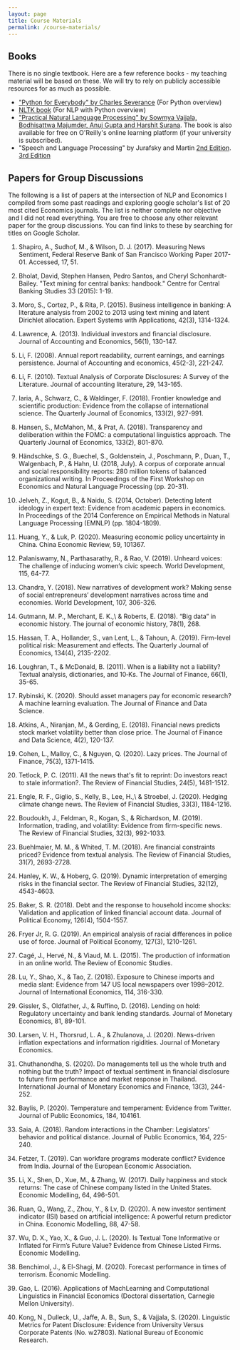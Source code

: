 ```yaml
---
layout: page
title: Course Materials
permalink: /course-materials/
---
```

## Books
There is no single textbook. Here are a few reference books - my teaching material will be based on these. We will try to rely on publicly accessible resources for as much as possible.

- ["Python for Everybody" by Charles Severance](https://www.py4e.com/html3/) (For Python overview)
- [NLTK book](https://nltk.org/book) (For NLP with Python overview)
- ["Practical Natural Language Processing" by Sowmya Vajjala, Bodhisattwa Majumder, Anuj Gupta and Harshit Surana](https://www.amazon.de/Practical-Natural-Language-Processing-Pragmatic/dp/1492054054/). The book is also available for free on O'Reilly's online learning platform (if your university is subscribed).
- "Speech and Language Processing" by Jurafsky and Martin [2nd Edition](https://github.com/rain1024/slp2-pdf). [3rd Edition](https://web.stanford.edu/~jurafsky/slp3/)

## Papers for Group Discussions
The following is a list of papers at the intersection of NLP and Economics I compiled from some past readings and exploring google scholar's list of 20 most cited Economics journals. The list is neither complete nor objective and I did not read everything. You are free to choose any other relevant paper for the group discussions. You can find links to these by searching for titles on Google Scholar. 

1. Shapiro, A., Sudhof, M., & Wilson, D. J. (2017). Measuring News Sentiment, Federal Reserve Bank of San Francisco Working Paper 2017-01. Accessed, 17, 51.  

2. Bholat, David, Stephen Hansen, Pedro Santos, and Cheryl Schonhardt-Bailey. "Text mining for central banks: handbook." Centre for Central Banking Studies 33 (2015): 1-19. 

3. Moro, S., Cortez, P., & Rita, P. (2015). Business intelligence in banking: A literature analysis from 2002 to 2013 using text mining and latent Dirichlet allocation. Expert Systems with Applications, 42(3), 1314-1324.

4. Lawrence, A. (2013). Individual investors and financial disclosure. Journal of Accounting and Economics, 56(1), 130-147. 

5. Li, F. (2008). Annual report readability, current earnings, and earnings persistence. Journal of Accounting and economics, 45(2-3), 221-247. 

6. Li, F. (2010). Textual Analysis of Corporate Disclosures: A Survey of the Literature. Journal of accounting literature, 29, 143-165. 

7. Iaria, A., Schwarz, C., & Waldinger, F. (2018). Frontier knowledge and scientific production: Evidence from the collapse of international science. The Quarterly Journal of Economics, 133(2), 927-991. 

8. Hansen, S., McMahon, M., & Prat, A. (2018). Transparency and deliberation within the FOMC: a computational linguistics approach. The Quarterly Journal of Economics, 133(2), 801-870. 

9. Händschke, S. G., Buechel, S., Goldenstein, J., Poschmann, P., Duan, T., Walgenbach, P., & Hahn, U. (2018, July). A corpus of corporate annual and social responsibility reports: 280 million tokens of balanced organizational writing. In Proceedings of the First Workshop on Economics and Natural Language Processing (pp. 20-31). 

10. Jelveh, Z., Kogut, B., & Naidu, S. (2014, October). Detecting latent ideology in expert text: Evidence from academic papers in economics. In Proceedings of the 2014 Conference on Empirical Methods in Natural Language Processing (EMNLP) (pp. 1804-1809).

11. Huang, Y., & Luk, P. (2020). Measuring economic policy uncertainty in China. China Economic Review, 59, 101367.

12. Palaniswamy, N., Parthasarathy, R., & Rao, V. (2019). Unheard voices: The challenge of inducing women’s civic speech. World Development, 115, 64-77.

13. Chandra, Y. (2018). New narratives of development work? Making sense of social entrepreneurs’ development narratives across time and economies. World Development, 107, 306-326.

14. Gutmann, M. P., Merchant, E. K.,\ & Roberts, E. (2018). “Big data” in economic history. The journal of economic history, 78(1), 268.

15. Hassan, T. A., Hollander, S., van Lent, L., & Tahoun, A. (2019). Firm-level political risk: Measurement and effects. The Quarterly Journal of Economics, 134(4), 2135-2202.

16. Loughran, T., & McDonald, B. (2011). When is a liability not a liability? Textual analysis, dictionaries, and 10‐Ks. The Journal of Finance, 66(1), 35-65.

17. Rybinski, K. (2020). Should asset managers pay for economic research? A machine learning evaluation. The Journal of Finance and Data Science.

18. Atkins, A., Niranjan, M., & Gerding, E. (2018). Financial news predicts stock market volatility better than close price. The Journal of Finance and Data Science, 4(2), 120-137.

19. Cohen, L., Malloy, C., & Nguyen, Q. (2020). Lazy prices. The Journal of Finance, 75(3), 1371-1415.

20. Tetlock, P. C. (2011). All the news that's fit to reprint: Do investors react to stale information?. The Review of Financial Studies, 24(5), 1481-1512.

21. Engle, R. F., Giglio, S., Kelly, B., Lee, H.,\ & Stroebel, J. (2020). Hedging climate change news. The Review of Financial Studies, 33(3), 1184-1216.

22. Boudoukh, J., Feldman, R., Kogan, S., & Richardson, M. (2019). Information, trading, and volatility: Evidence from firm-specific news. The Review of Financial Studies, 32(3), 992-1033.

23. Buehlmaier, M. M., & Whited, T. M. (2018). Are financial constraints priced? Evidence from textual analysis. The Review of Financial Studies, 31(7), 2693-2728.

24. Hanley, K. W., & Hoberg, G. (2019). Dynamic interpretation of emerging risks in the financial sector. The Review of Financial Studies, 32(12), 4543-4603.

25. Baker, S. R. (2018). Debt and the response to household income shocks: Validation and application of linked financial account data. Journal of Political Economy, 126(4), 1504-1557.

26. Fryer Jr, R. G. (2019). An empirical analysis of racial differences in police use of force. Journal of Political Economy, 127(3), 1210-1261.

27. Cagé, J., Hervé, N., & Viaud, M. L. (2015). The production of information in an online world. The Review of Economic Studies.

28. Lu, Y., Shao, X., & Tao, Z. (2018). Exposure to Chinese imports and media slant: Evidence from 147 US local newspapers over 1998–2012. Journal of International Economics, 114, 316-330.

29. Gissler, S., Oldfather, J., & Ruffino, D. (2016). Lending on hold: Regulatory uncertainty and bank lending standards. Journal of Monetary Economics, 81, 89-101.

30. Larsen, V. H., Thorsrud, L. A., & Zhulanova, J. (2020). News-driven inflation expectations and information rigidities. Journal of Monetary Economics.

31. Chuthanondha, S. (2020). Do managements tell us the whole truth and nothing but the truth? Impact of textual sentiment in financial disclosure to future firm performance and market response in Thailand. International Journal of Monetary Economics and Finance, 13(3), 244-252.

32. Baylis, P. (2020). Temperature and temperament: Evidence from Twitter. Journal of Public Economics, 184, 104161.

33. Saia, A. (2018). Random interactions in the Chamber: Legislators' behavior and political distance. Journal of Public Economics, 164, 225-240.

34. Fetzer, T. (2019). Can workfare programs moderate conflict? Evidence from India. Journal of the European Economic Association.

35. Li, X., Shen, D., Xue, M., & Zhang, W. (2017). Daily happiness and stock returns: The case of Chinese company listed in the United States. Economic Modelling, 64, 496-501.

36. Ruan, Q., Wang, Z., Zhou, Y., & Lv, D. (2020). A new investor sentiment indicator (ISI) based on artificial intelligence: A powerful return predictor in China. Economic Modelling, 88, 47-58.

37. Wu, D. X., Yao, X., & Guo, J. L. (2020). Is Textual Tone Informative or Inflated for Firm’s Future Value? Evidence from Chinese Listed Firms. Economic Modelling.

38. Benchimol, J., & El-Shagi, M. (2020). Forecast performance in times of terrorism. Economic Modelling.

39. Gao, L. (2016). Applications of MachLearning and Computational Linguistics in Financial Economics (Doctoral dissertation, Carnegie Mellon University).

40. Kong, N., Dulleck, U., Jaffe, A. B., Sun, S., & Vajjala, S. (2020). Linguistic Metrics for Patent Disclosure: Evidence from University Versus Corporate Patents (No. w27803). National Bureau of Economic Research.
